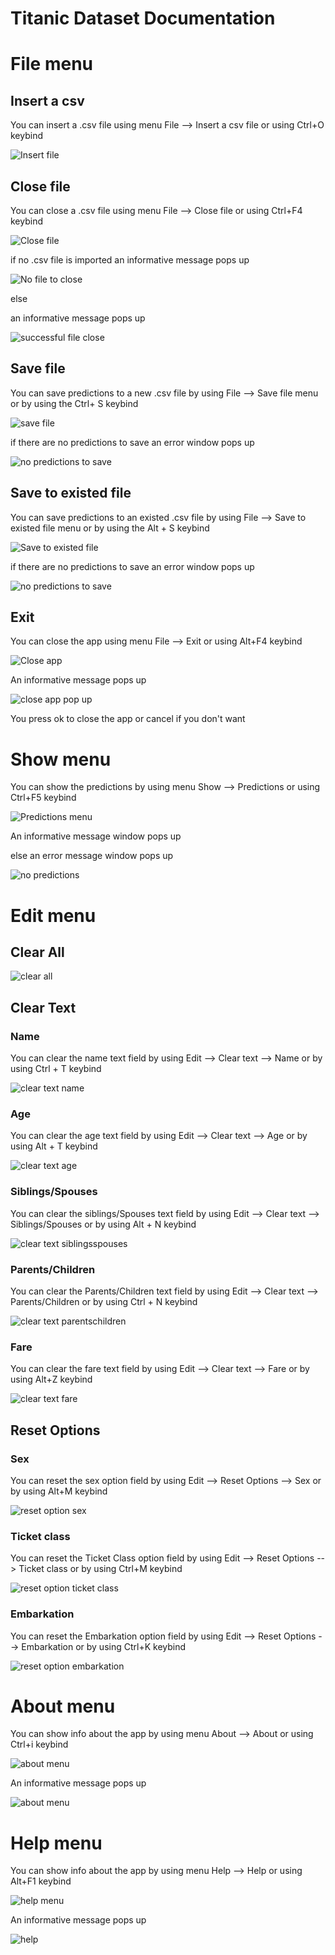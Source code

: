 # Titanic Dataset Documentation

# File menu

## Insert a csv

You can insert a .csv file using menu File --> Insert a csv file or using Ctrl+O keybind

<p><img src = "doc images/File menu/insert a csv.png" title="Insert file"/> </p>

## Close file

You can close a .csv file using menu File --> Close file or using Ctrl+F4 keybind


<p><img src = "doc images/File menu/close file.png" title="Close file"/> </p>

if no .csv file is imported an informative message pops up

<p><img src = "doc images/File menu/no csv file.png" title="No file to close"/> </p>

else

an informative message pops up

<p><img src ="doc images/File menu/successful file close.png" title="successful file close"/> </p>

## Save file

You can save predictions to a new .csv file by using File --> Save file menu or by using the Ctrl+ S keybind 

<p><img src ="doc images/File menu/save file.png" title="save file"/> </p>

if there are no predictions to save an error window pops up

<p><img src ="doc images/File menu/no predictions to save.png" title="no predictions to save"/> </p>


## Save to existed file


You can save predictions to an existed .csv file by using File --> Save to existed file menu or by using the Alt + S keybind 

<p><img src ="doc images/File menu/save to existed file.png" title="Save to existed file"/> </p>


if there are no predictions to save an error window pops up

<p><img src ="doc images/File menu/no predictions to save.png" title="no predictions to save"/> </p>


## Exit


You can close the app using menu File --> Exit or using Alt+F4 keybind

<p><img src = "doc images/File menu/close app.png" title="Close app">

An informative message pops up

<p><img src ="doc images/File menu/close app pop up.png" title="close app pop up"/> </p>

You press ok to close the app or cancel if you don't want

# Show menu


You can show the predictions  by using menu Show --> Predictions or using Ctrl+F5 keybind

<p><img src ="doc images/Show menu/predictions.png" title="Predictions menu"/> </p>

An informative message window pops up

else an error message window pops up

<p><img src ="doc images/Show menu/no predictions.png" title="no predictions"/> </p>


# Edit menu

## Clear All

<p><img src ="doc images/Edit menu/Clear All.png" title="clear all"/> </p>

## Clear Text

### Name

You can clear the name text field by using Edit --> Clear text --> Name or by using Ctrl + T keybind

<p><img src ="doc images/Edit menu/clear text name.png" title="clear text name"/> </p>

### Age


You can clear the age text field by using Edit --> Clear text --> Age or by using Alt + T keybind

<p><img src ="doc images/Edit menu/clear text age.png" title="clear text age"/> </p>

### Siblings/Spouses

You can clear the siblings/Spouses text field by using Edit --> Clear text --> Siblings/Spouses or by using Alt + N keybind

<p><img src ="doc images/Edit menu/clear text siblingsspouses.png" title="clear text siblingsspouses"/> </p>

### Parents/Children

You can clear the Parents/Children text field by using Edit --> Clear text --> Parents/Children or by using Ctrl + N keybind

<p><img src ="doc images/Edit menu/clear text parentschildren.png" title="clear text parentschildren"/> </p>

### Fare


You can clear the fare text field by using Edit --> Clear text --> Fare or by using Alt+Z keybind

<p><img src ="doc images/Edit menu/clear text fare.png" title="clear text fare"/> </p>

## Reset Options

### Sex


You can reset the sex option field by using Edit --> Reset Options --> Sex or by using Alt+M keybind

<p><img src ="doc images/Edit menu/reset option sex.png" title="reset option sex"/> </p>

### Ticket class

You can reset the Ticket Class option field by using Edit --> Reset Options --> Ticket class or by using Ctrl+M keybind

<p><img src ="doc images/Edit menu/reset option ticket class.png" title="reset option ticket class"/> </p>

### Embarkation

You can reset the Embarkation option field by using Edit --> Reset Options --> Embarkation or by using Ctrl+K keybind

<p><img src ="doc images/Edit menu/reset option embarkation.png" title="reset option embarkation"/> </p>

# About menu

You can show info about the app by using menu About --> About or using Ctrl+i keybind

<p><img src="doc images/About menu/about menu.png" title="about menu"/></p>

An informative message pops up

<p><img src="doc images/About menu/about.png" title="about menu"/></p> 


# Help menu


You can show info about the app by using menu Help --> Help or using Alt+F1 keybind

<p><img src="doc images/Help menu/help menu.png" title="help menu"/></p>

An informative message pops up

<p><img src="doc images/Help menu/help.png" title="help"/></p> 